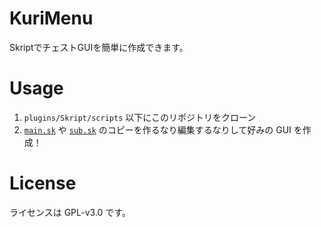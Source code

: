# KuriMenu

SkriptでチェストGUIを簡単に作成できます。


# Usage

1. `plugins/Skript/scripts` 以下にこのリポジトリをクローン
2. [`main.sk`](/-examples/main.sk) や [`sub.sk`](/-examples/sub.sk) のコピーを作るなり編集するなりして好みの GUI を作成！


# License

ライセンスは GPL-v3.0 です。
